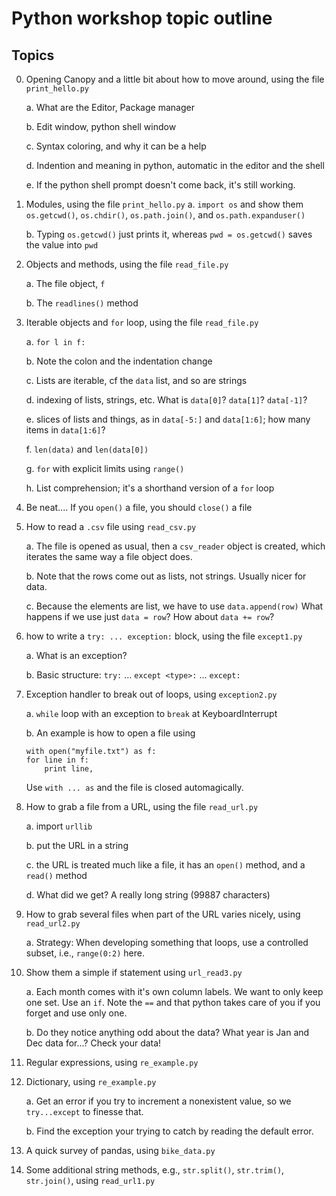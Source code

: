 # Python workshop topic outline

## Topics

0.  Opening Canopy and a little bit about how to move around, using the file
	`print_hello.py`

    a. What are the Editor, Package manager
    
    b. Edit window, python shell window
    
    c. Syntax coloring, and why it can be a help

    d. Indention and meaning in python, automatic in the editor and the shell
 
	e. If the python shell prompt doesn't come back, it's still working.
		
0.  Modules, using the file `print_hello.py`
	a. `import os` and show them `os.getcwd()`, `os.chdir()`, `os.path.join()`,
	and `os.path.expanduser()`
	
	b. Typing `os.getcwd()` just prints it, whereas `pwd = os.getcwd()` saves
	the value into `pwd`
 
0.  Objects and methods, using the file `read_file.py`

	a. The file object, `f`
	
	b. The `readlines()` method

0.  Iterable objects and `for` loop, using the file `read_file.py`

	a. `for l in f:`
	
	b. Note the colon and the indentation change
	
	c. Lists are iterable, cf the `data` list, and so are strings
	
	d. indexing of lists, strings, etc.  What is `data[0]`?  `data[1]`?
	`data[-1]`?
	
	e. slices of lists and things, as in `data[-5:]` and `data[1:6]`; how
	many items in `data[1:6]`?
	
	f. `len(data)` and `len(data[0])`
	
	g. `for` with explicit limits using `range()`

	h. List comprehension; it's a shorthand version of a `for` loop

0.  Be neat....  If you `open()` a file, you should `close()` a file

0.  How to read a `.csv` file using `read_csv.py`

	a. The file is opened as usual, then a `csv_reader` object is created,
	which iterates the same way a file object does.

	b. Note that the rows come out as lists, not strings.  Usually nicer
	for data.
	
	c. Because the elements are list, we have to use `data.append(row)`
	What happens if we use just `data = row`?  How about `data += row`?
 
0.  how to write a `try: ... exception:` block, using the file `except1.py`

	a. What is an exception?

	b. Basic structure:  `try:` ... `except <type>:` ... `except:`
	
0.	Exception handler to break out of loops, using `exception2.py`

	a. `while` loop with an exception to `break` at KeyboardInterrupt

	b. An example is how to open a file using
	
        with open("myfile.txt") as f:
        for line in f:
            print line,

	Use `with ... as` and the file is closed automagically.
 
0.  How to grab a file from a URL, using the file `read_url.py`

	a. import `urllib`
	
	b. put the URL in a string
	
	c. the URL is treated much like a file, it has an `open()` method, and a
	`read()` method
	
	d. What did we get?  A really long string (99887 characters)

0.	How to grab several files when part of the URL varies nicely, using
`read_url2.py`

	a. Strategy:  When developing something that loops, use a controlled
	subset, i.e., `range(0:2)` here.
	
0.  Show them a simple if statement using `url_read3.py`

	a. Each month comes with it's own column labels.  We want to only
	keep one set.  Use an `if`.  Note the `==` and that python takes
	care of you if you forget and use only one.
	
	b. Do they notice anything odd about the data?  What year is Jan and
	Dec data for...?  Check your data!

0.  Regular expressions, using `re_example.py`

0.  Dictionary, using  `re_example.py`

	a. Get an error if you try to increment a nonexistent value, so we
	`try...except` to finesse that.
	
	b. Find the exception your trying to catch by reading the default error.

0.	A quick survey of pandas, using `bike_data.py`

0.  Some additional string methods, e.g., `str.split()`, `str.trim()`,
`str.join()`, using `read_url1.py`
 
